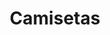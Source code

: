 ---
title: Camisetas
description: Camisetas personalizadas para todo el mundo
price: 10.99
images: [
    {
        url: /camiseta.webp,
        alt: Camiseta personalizada
    }
]
---